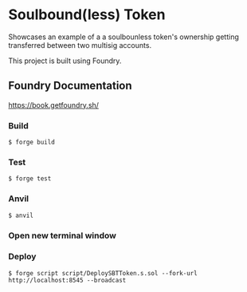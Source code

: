 <h1>Soulbound(less) Token</h1>

<p> Showcases an example of a a soulbounless token's ownership getting transferred between two multisig accounts.</p>

<p> This project is built using Foundry.</p>

## Foundry Documentation

https://book.getfoundry.sh/

### Build

```shell
$ forge build
```

### Test

```shell
$ forge test
```

### Anvil

```shell
$ anvil
```

### Open new terminal window

### Deploy

```shell
$ forge script script/DeploySBTToken.s.sol --fork-url http://localhost:8545 --broadcast
```
